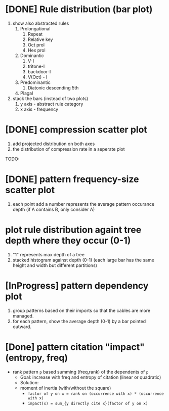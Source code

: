 # [DONE] Rule distribution (bar plot)

   1. show also abstracted rules
      1. Prolongational
         1. Repeat
         2. Relative key
         3. Oct prol
         4. Hex prol
      2. Dominantic
         1. V-I
         2. tritone-I
         3. backdoor-I
         4. V(Oct) - I
      3. Predominantic
         1. Diatonic descending 5th
      4. Plagal
   2. stack the bars (instead of two plots)
      1. y axis - abstract rule category
      2. x axis - frequency

# [DONE] compression scatter plot 
1. add projected distribution on both axes
2. the distribution of compression rate in a seperate plot


TODO: 
# [DONE]  pattern frequency-size scatter plot
1. each point add a number represents the average pattern occurance depth (if A contains B, only consider A)

# plot rule distribution againt tree depth where they occur (0-1) 
1. "1" represents max depth of a tree
2. stacked histogram against depth (0-1) (each large bar has the same height and width but different partitions)

# [InProgress] pattern dependency plot 
1. group patterns based on their imports so that the cables are more managed.
2. for each pattern, show the average depth (0-1) by a bar pointed outward.

# [Done] pattern citation "impact" (entropy, freq)
- rank pattern `p` based summing (freq,rank) of the dependents of `p` 
    - Goal: increase with freq and entropy of citation (linear or quadratic)
    - Solution: 
    - moment of inertia (with/without the square) 
      - `factor of y on x = rank on (occurrence with x) * (occurrence with x)`
      - `impact(x) = sum_{y directly cite x}(factor of y on x)`
